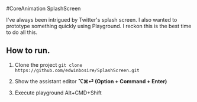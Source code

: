 #CoreAnimation SplashScreen

I've always been intrigued by Twitter's splash screen. I also wanted to prototype something quickly using Playground. I reckon this is the best time to do all this.

## How to run.

1. Clone the project
`git clone https://github.com/edwinbosire/SplashScreen.git`

2. Show the assistant editor **⌥⌘⏎ (Option + Command + Enter)**

3. Execute playground Alt+CMD+Shift
